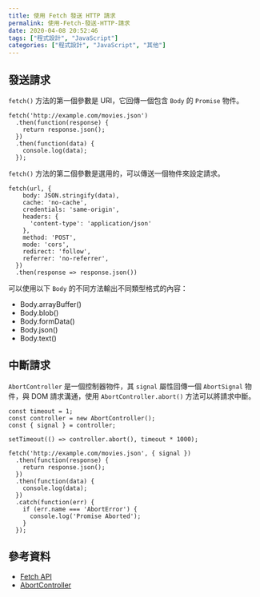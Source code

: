 ```yaml
---
title: 使用 Fetch 發送 HTTP 請求
permalink: 使用-Fetch-發送-HTTP-請求
date: 2020-04-08 20:52:46
tags: ["程式設計", "JavaScript"]
categories: ["程式設計", "JavaScript", "其他"]
---
```


## 發送請求

`fetch()` 方法的第一個參數是 URI，它回傳一個包含 `Body` 的 `Promise` 物件。

```JS
fetch('http://example.com/movies.json')
  .then(function(response) {
    return response.json();
  })
  .then(function(data) {
    console.log(data);
  });
```

`fetch()` 方法的第二個參數是選用的，可以傳送一個物件來設定請求。

```JS
fetch(url, {
    body: JSON.stringify(data),
    cache: 'no-cache',
    credentials: 'same-origin',
    headers: {
      'content-type': 'application/json'
    },
    method: 'POST',
    mode: 'cors',
    redirect: 'follow',
    referrer: 'no-referrer',
  })
  .then(response => response.json())
```

可以使用以下 `Body` 的不同方法輸出不同類型格式的內容：

- Body.arrayBuffer()
- Body.blob()
- Body.formData()
- Body.json()
- Body.text()

## 中斷請求

`AbortController` 是一個控制器物件，其 `signal` 屬性回傳一個 `AbortSignal` 物件，與 DOM 請求溝通，使用 `AbortController.abort()` 方法可以將請求中斷。

```JS
const timeout = 1;
const controller = new AbortController();
const { signal } = controller;

setTimeout(() => controller.abort(), timeout * 1000);

fetch('http://example.com/movies.json', { signal })
  .then(function(response) {
    return response.json();
  })
  .then(function(data) {
    console.log(data);
  })
  .catch(function(err) {
    if (err.name === 'AbortError') {
      console.log('Promise Aborted');
    }
  });
```

## 參考資料

- [Fetch API](https://developer.mozilla.org/zh-TW/docs/Web/API/Fetch_API)
- [AbortController](https://developer.mozilla.org/zh-TW/docs/Web/API/AbortController)
